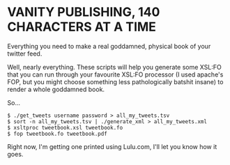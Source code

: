 VANITY PUBLISHING, 140 CHARACTERS AT A TIME
===================================

Everything you need to make a real goddamned, physical book of your twitter feed.

Well, nearly everything. These scripts will help you generate some XSL:FO that you can run through your favourite XSL:FO processor (I used apache's FOP, but you might choose something less pathologically batshit insane) to render a whole goddamned book.

So...

	$ ./get_tweets username password > all_my_tweets.tsv
	$ sort -n all_my_tweets.tsv | ./generate_xml > all_my_tweets.xml
	$ xsltproc tweetbook.xsl tweetbook.fo
	$ fop tweetbook.fo tweetbook.pdf
	
Right now, I'm getting one printed using Lulu.com, I'll let you know how it goes.